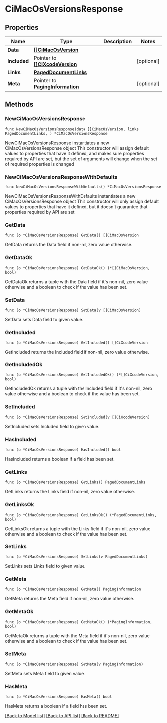 # CiMacOsVersionsResponse

## Properties

Name | Type | Description | Notes
------------ | ------------- | ------------- | -------------
**Data** | [**[]CiMacOsVersion**](CiMacOsVersion.md) |  | 
**Included** | Pointer to [**[]CiXcodeVersion**](CiXcodeVersion.md) |  | [optional] 
**Links** | [**PagedDocumentLinks**](PagedDocumentLinks.md) |  | 
**Meta** | Pointer to [**PagingInformation**](PagingInformation.md) |  | [optional] 

## Methods

### NewCiMacOsVersionsResponse

`func NewCiMacOsVersionsResponse(data []CiMacOsVersion, links PagedDocumentLinks, ) *CiMacOsVersionsResponse`

NewCiMacOsVersionsResponse instantiates a new CiMacOsVersionsResponse object
This constructor will assign default values to properties that have it defined,
and makes sure properties required by API are set, but the set of arguments
will change when the set of required properties is changed

### NewCiMacOsVersionsResponseWithDefaults

`func NewCiMacOsVersionsResponseWithDefaults() *CiMacOsVersionsResponse`

NewCiMacOsVersionsResponseWithDefaults instantiates a new CiMacOsVersionsResponse object
This constructor will only assign default values to properties that have it defined,
but it doesn't guarantee that properties required by API are set

### GetData

`func (o *CiMacOsVersionsResponse) GetData() []CiMacOsVersion`

GetData returns the Data field if non-nil, zero value otherwise.

### GetDataOk

`func (o *CiMacOsVersionsResponse) GetDataOk() (*[]CiMacOsVersion, bool)`

GetDataOk returns a tuple with the Data field if it's non-nil, zero value otherwise
and a boolean to check if the value has been set.

### SetData

`func (o *CiMacOsVersionsResponse) SetData(v []CiMacOsVersion)`

SetData sets Data field to given value.


### GetIncluded

`func (o *CiMacOsVersionsResponse) GetIncluded() []CiXcodeVersion`

GetIncluded returns the Included field if non-nil, zero value otherwise.

### GetIncludedOk

`func (o *CiMacOsVersionsResponse) GetIncludedOk() (*[]CiXcodeVersion, bool)`

GetIncludedOk returns a tuple with the Included field if it's non-nil, zero value otherwise
and a boolean to check if the value has been set.

### SetIncluded

`func (o *CiMacOsVersionsResponse) SetIncluded(v []CiXcodeVersion)`

SetIncluded sets Included field to given value.

### HasIncluded

`func (o *CiMacOsVersionsResponse) HasIncluded() bool`

HasIncluded returns a boolean if a field has been set.

### GetLinks

`func (o *CiMacOsVersionsResponse) GetLinks() PagedDocumentLinks`

GetLinks returns the Links field if non-nil, zero value otherwise.

### GetLinksOk

`func (o *CiMacOsVersionsResponse) GetLinksOk() (*PagedDocumentLinks, bool)`

GetLinksOk returns a tuple with the Links field if it's non-nil, zero value otherwise
and a boolean to check if the value has been set.

### SetLinks

`func (o *CiMacOsVersionsResponse) SetLinks(v PagedDocumentLinks)`

SetLinks sets Links field to given value.


### GetMeta

`func (o *CiMacOsVersionsResponse) GetMeta() PagingInformation`

GetMeta returns the Meta field if non-nil, zero value otherwise.

### GetMetaOk

`func (o *CiMacOsVersionsResponse) GetMetaOk() (*PagingInformation, bool)`

GetMetaOk returns a tuple with the Meta field if it's non-nil, zero value otherwise
and a boolean to check if the value has been set.

### SetMeta

`func (o *CiMacOsVersionsResponse) SetMeta(v PagingInformation)`

SetMeta sets Meta field to given value.

### HasMeta

`func (o *CiMacOsVersionsResponse) HasMeta() bool`

HasMeta returns a boolean if a field has been set.


[[Back to Model list]](../README.md#documentation-for-models) [[Back to API list]](../README.md#documentation-for-api-endpoints) [[Back to README]](../README.md)


